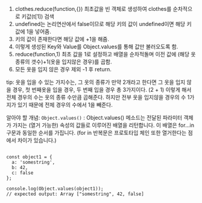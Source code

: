 1. clothes.reduce(function,{}) 최초값을 빈 객체로 생성하여 clothes를 순차적으로 키값(t[1]) 검색
2. undefined는 논리연산에서 false이므로 해당 키의 값이 undefined이면 해당 키값에 1을 넣어줌.
3. 키의 값이 존재한다면 해당 값에 +1을 해줌.
4. 이렇게 생성된 Key와 Value를 Object.values를 통해 값만 불러오도록 함.
5. reduce(function,1) 최초 값을 1로 설정하고 배열을 순차적돌며 이전 값에 (해당 옷종류의 갯수)+1(옷을 입지않은 경우)를 곱함.
6. 모든 옷을 입지 않은 경우 제외 -1 후 return.

tip: 옷을 입을 수 있는 가지수는, 그 옷의 종류가 만약 2개라고 한다면
그 옷을 입지 않을 경우, 첫 번째옷을 입을 경우, 두 번째 입을 경우 총 3가지이다. (2 + 1)
이렇게 해서 전체 경우의 수는 옷의 종류 수만큼 곱해준다.
하지만 전부 옷을 입지않을 경우의 수 1가지가 있기 때문에 전체 경우의 수에서 1을 빼준다.

알아야 할 개념:
`Object.values()` : Object.values() 메소드는 전달된 파라미터 객체가 가지는 (열거 가능한) 속성의 값들로 이루어진 배열을 리턴합니다. 이 배열은 for...in 구문과 동일한 순서를 가집니다. (for in 반복문은 프로토타입 체인 또한 열거한다는 점에서 차이가 있습니다.)

<pre><code>
const object1 = {
  a: 'somestring',
  b: 42,
  c: false
};

console.log(Object.values(object1));
// expected output: Array ["somestring", 42, false]
</code></pre>
